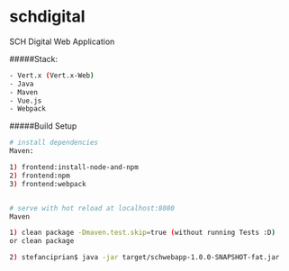 # schdigital

SCH Digital Web Application

#####Stack:

``` bash
- Vert.x (Vert.x-Web)
- Java
- Maven
- Vue.js
- Webpack
```

#####Build Setup

``` bash
# install dependencies
Maven:

1) frontend:install-node-and-npm
2) frontend:npm
3) frontend:webpack


# serve with hot reload at localhost:8080
Maven

1) clean package -Dmaven.test.skip=true (without running Tests :D)
or clean package

2) stefanciprian$ java -jar target/schwebapp-1.0.0-SNAPSHOT-fat.jar
```

